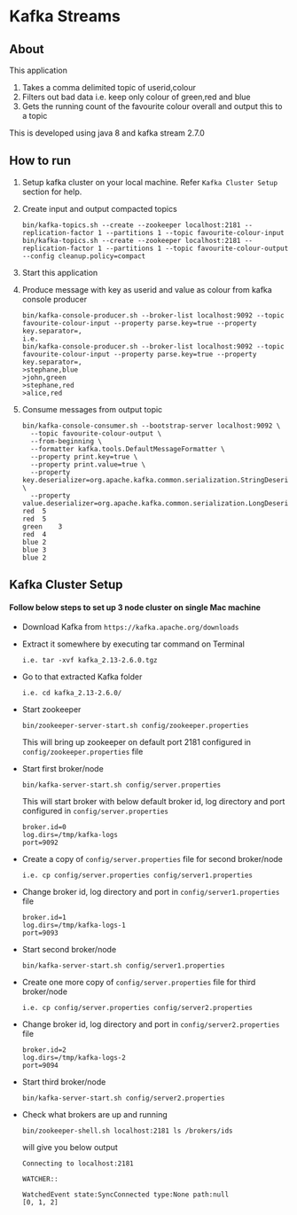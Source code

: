 # Kafka Streams

## About

This application 
 1. Takes a comma delimited topic of userid,colour
 2. Filters out bad data i.e. keep only colour of green,red and blue
 3. Gets the running count of the favourite colour overall and output this to a topic

This is developed using java 8 and kafka stream 2.7.0

## How to run

1. Setup kafka cluster on your local machine. Refer ```Kafka Cluster Setup``` section for help.

2. Create input and output compacted topics
   ```
   bin/kafka-topics.sh --create --zookeeper localhost:2181 --replication-factor 1 --partitions 1 --topic favourite-colour-input
   bin/kafka-topics.sh --create --zookeeper localhost:2181 --replication-factor 1 --partitions 1 --topic favourite-colour-output --config cleanup.policy=compact
   ```
3. Start this application

4. Produce message with key as userid and value as colour from kafka console producer
   ```
   bin/kafka-console-producer.sh --broker-list localhost:9092 --topic favourite-colour-input --property parse.key=true --property key.separator=,
   i.e.
   bin/kafka-console-producer.sh --broker-list localhost:9092 --topic favourite-colour-input --property parse.key=true --property key.separator=,
   >stephane,blue
   >john,green
   >stephane,red
   >alice,red
   ```
5. Consume messages from output topic
   ```
   bin/kafka-console-consumer.sh --bootstrap-server localhost:9092 \
     --topic favourite-colour-output \
     --from-beginning \
     --formatter kafka.tools.DefaultMessageFormatter \
     --property print.key=true \
     --property print.value=true \
     --property key.deserializer=org.apache.kafka.common.serialization.StringDeserializer \
     --property value.deserializer=org.apache.kafka.common.serialization.LongDeserializer
   red	5
   red	5
   green	3
   red	4
   blue	2
   blue	3
   blue	2
   ```


## Kafka Cluster Setup

#### Follow below steps to set up 3 node cluster on single Mac machine

* Download Kafka from ```https://kafka.apache.org/downloads```
* Extract it somewhere by executing tar command on Terminal

  ```i.e. tar -xvf kafka_2.13-2.6.0.tgz```
* Go to that extracted Kafka folder
   
  ```i.e. cd kafka_2.13-2.6.0/```
* Start zookeeper
   
  ```bin/zookeeper-server-start.sh config/zookeeper.properties```
  
  This will bring up zookeeper on default port 2181 configured in ```config/zookeeper.properties``` file
* Start first broker/node

  ```bin/kafka-server-start.sh config/server.properties```  
  
  This will start broker with below default broker id, log directory and port configured in ```config/server.properties```
  ```   
  broker.id=0  
  log.dirs=/tmp/kafka-logs  
  port=9092
  ``` 
* Create a copy of ```config/server.properties``` file for second broker/node
   
  ```i.e. cp config/server.properties config/server1.properties```
* Change broker id, log directory and port in ```config/server1.properties``` file
   
  ```
  broker.id=1
  log.dirs=/tmp/kafka-logs-1
  port=9093
  ```
* Start second broker/node

  ```bin/kafka-server-start.sh config/server1.properties```    
* Create one more copy of ```config/server.properties``` file for third broker/node

  ```i.e. cp config/server.properties config/server2.properties```
* Change broker id, log directory and port in ```config/server2.properties``` file
   
  ```
  broker.id=2
  log.dirs=/tmp/kafka-logs-2
  port=9094
  ```   
* Start third broker/node

   ```bin/kafka-server-start.sh config/server2.properties```     
   
* Check what brokers are up and running

  ```bin/zookeeper-shell.sh localhost:2181 ls /brokers/ids```  
  
  will give you below output
  
  ```
  Connecting to localhost:2181
 
  WATCHER::
  
  WatchedEvent state:SyncConnected type:None path:null
  [0, 1, 2]
  ``` 